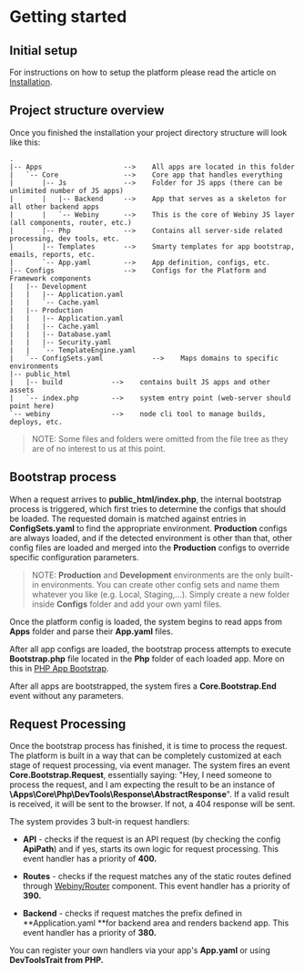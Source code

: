 # Getting started

## Initial setup

For instructions on how to setup the platform please read the article on [Installation](/Docs/en/Guides/installation.md).

## Project structure overview

Once you finished the installation your project directory structure will look like this:

    .
    |-- Apps                    -->    All apps are located in this folder
    |   `-- Core                -->    Core app that handles everything
    |       |-- Js              -->    Folder for JS apps (there can be unlimited number of JS apps)
    |       |   |-- Backend     -->    App that serves as a skeleton for all other backend apps
    |       |   `-- Webiny      -->    This is the core of Webiny JS layer (all components, router, etc.)
    |       |-- Php             -->    Contains all server-side related processing, dev tools, etc.
    |       |-- Templates       -->    Smarty templates for app bootstrap, emails, reports, etc.
    |       `-- App.yaml        -->    App definition, configs, etc.
    |-- Configs                 -->    Configs for the Platform and Framework components
    |   |-- Development               
    |   |   |-- Application.yaml
    |   |   `-- Cache.yaml
    |   |-- Production                
    |   |   |-- Application.yaml
    |   |   |-- Cache.yaml
    |   |   |-- Database.yaml
    |   |   |-- Security.yaml
    |   |   `-- TemplateEngine.yaml
    |   `-- ConfigSets.yaml            -->    Maps domains to specific environments
    |-- public_html
    |   |-- build            -->    contains built JS apps and other assets
    |   `-- index.php        -->    system entry point (web-server should point here) 
    `-- webiny               -->    node cli tool to manage builds, deploys, etc.    

> NOTE: Some files and folders were omitted from the file tree as they are of no interest to us at this point.

## Bootstrap process

When a request arrives to **public\_html\/index.php**, the internal bootstrap process is triggered, which first tries to determine the configs that should be loaded. The requested domain is matched against entries in **ConfigSets.yaml** to find the appropriate environment. **Production** configs are always loaded, and if the detected environment is other than that, other config files are loaded and merged into the **Production** configs to override specific configuration parameters.

> NOTE: **Production** and **Development** environments are the only built-in environments. You can create other config sets and name them whatever you like \(e.g. Local, Staging,...\). Simply create a new folder inside **Configs** folder and add your own yaml files.

Once the platform config is loaded, the system begins to read apps from **Apps** folder and parse their **App.yaml** files.

After all app configs are loaded, the bootstrap process attempts to execute **Bootstrap.php** file located in the **Php** folder of each loaded app. More on this in [PHP App Bootstrap](/app-bootstrap.md).

After all apps are bootstrapped, the system fires a **Core.Bootstrap.End** event without any parameters.

## Request Processing

Once the bootstrap process has finished, it is time to process the request. The platform is built in a way that can be completely customized at each stage of request processing, via event manager. The system fires an event **Core.Bootstrap.Request**, essentially saying: "Hey, I need someone to process the request, and I am expecting the result to be an instance of **\Apps\Core\Php\DevTools\Response\AbstractResponse**". If a valid result is received, it will be sent to the browser. If not, a 404 response will be sent.

The system provides 3 bult-in request handlers:

* **API** - checks if the request is an API request \(by checking the config **ApiPath**\) and if yes, starts its own logic for request processing. This event handler has a priority of **400.**

* **Routes** - checks if the request matches any of the static routes defined through [Webiny\/Router](https://github.com/Webiny/Router) component. This event handler has a priority of **390.**
* **Backend** - checks if request matches the prefix defined in **Application.yaml **for backend area and renders backend app. This event handler has a priority of **380.**

You can register your own handlers via your app's **App.yaml** or using **DevToolsTrait **from PHP**.**

